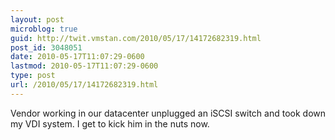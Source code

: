 ```yaml
---
layout: post
microblog: true
guid: http://twit.vmstan.com/2010/05/17/14172682319.html
post_id: 3048051
date: 2010-05-17T11:07:29-0600
lastmod: 2010-05-17T11:07:29-0600
type: post
url: /2010/05/17/14172682319.html
---
```

Vendor working in our datacenter unplugged an iSCSI switch and took down my VDI system. I get to kick him in the nuts now.
